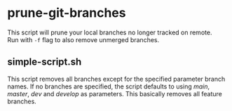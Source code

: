 # prune-git-branches
This script will prune your local branches no longer tracked on remote. <br>
Run with ```-f``` flag to also remove unmerged branches.

## simple-script.sh
This script removes all branches except for the specified parameter branch names.
If no branches are specified, the script defaults to using _main_, _master_, _dev_ and _develop_ as parameters. This basically removes all feature branches.
